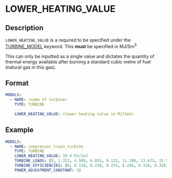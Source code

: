 # LOWER_HEATING_VALUE

## Description

`LOWER_HEATING_VALUE` is a required to be specified under the [TURBINE_MODEL](TURBINE_MODEL.md) keyword.
This **must** be specified in MJ/Sm<sup>3</sup>

This can only be inputted as a single value and dictates the quantity of thermal energy available after burning a standard cubic metre of fuel (natural gas in this gas).

## Format

~~~~yaml
MODELS:
  - NAME: <name of turbine>
    TYPE: TURBINE
    ...
    LOWER_HEATING_VALUE: <lower heating value in MJ/Sm3>
~~~~

## Example

~~~~yaml
MODELS:
  - NAME: compressor_train_turbine
    TYPE: TURBINE
    LOWER_HEATING_VALUE: 38 # MJ/Sm3
    TURBINE_LOADS: [0, 2.352, 4.589, 6.853, 9.125, 11.399, 13.673, 15.947, 18.223, 20.496, 22.767] # MW
    TURBINE_EFFICIENCIES: [0, 0.138, 0.210, 0.255, 0.286, 0.310, 0.328, 0.342, 0.353, 0.360, 0.362]
    POWER_ADJUSTMENT_CONSTANT: 10
~~~~
